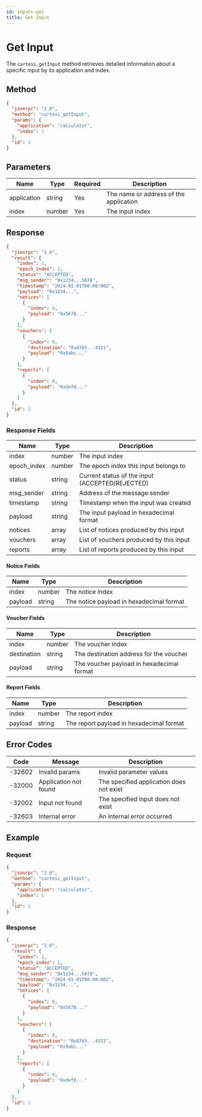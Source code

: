 ```yaml
---
id: inputs-get
title: Get Input
---
```


# Get Input

The `cartesi_getInput` method retrieves detailed information about a specific input by its application and index.

## Method

```json
{
  "jsonrpc": "2.0",
  "method": "cartesi_getInput",
  "params": {
    "application": "calculator",
    "index": 1
  },
  "id": 1
}
```

## Parameters

| Name        | Type   | Required | Description                                      |
|-------------|--------|----------|--------------------------------------------------|
| application | string | Yes      | The name or address of the application           |
| index       | number | Yes      | The input index                                  |

## Response

```json
{
  "jsonrpc": "2.0",
  "result": {
    "index": 1,
    "epoch_index": 1,
    "status": "ACCEPTED",
    "msg_sender": "0x1234...5678",
    "timestamp": "2024-01-01T00:00:00Z",
    "payload": "0x1234...",
    "notices": [
      {
        "index": 0,
        "payload": "0x5678..."
      }
    ],
    "vouchers": [
      {
        "index": 0,
        "destination": "0x8765...4321",
        "payload": "0x9abc..."
      }
    ],
    "reports": [
      {
        "index": 0,
        "payload": "0xdef0..."
      }
    ]
  },
  "id": 1
}
```

### Response Fields

| Name        | Type   | Description                                      |
|-------------|--------|--------------------------------------------------|
| index       | number | The input index                                  |
| epoch_index | number | The epoch index this input belongs to            |
| status      | string | Current status of the input (ACCEPTED/REJECTED)  |
| msg_sender  | string | Address of the message sender                    |
| timestamp   | string | Timestamp when the input was created             |
| payload     | string | The input payload in hexadecimal format          |
| notices     | array  | List of notices produced by this input           |
| vouchers    | array  | List of vouchers produced by this input          |
| reports     | array  | List of reports produced by this input           |

#### Notice Fields

| Name    | Type   | Description                                      |
|---------|--------|--------------------------------------------------|
| index   | number | The notice index                                 |
| payload | string | The notice payload in hexadecimal format         |

#### Voucher Fields

| Name        | Type   | Description                                      |
|-------------|--------|--------------------------------------------------|
| index       | number | The voucher index                                |
| destination | string | The destination address for the voucher          |
| payload     | string | The voucher payload in hexadecimal format        |

#### Report Fields

| Name    | Type   | Description                                      |
|---------|--------|--------------------------------------------------|
| index   | number | The report index                                 |
| payload | string | The report payload in hexadecimal format         |

## Error Codes

| Code    | Message                | Description                                      |
|---------|------------------------|--------------------------------------------------|
| -32602  | Invalid params         | Invalid parameter values                         |
| -32000  | Application not found  | The specified application does not exist         |
| -32002  | Input not found        | The specified input does not exist               |
| -32603  | Internal error         | An internal error occurred                       |

## Example

### Request

```json
{
  "jsonrpc": "2.0",
  "method": "cartesi_getInput",
  "params": {
    "application": "calculator",
    "index": 1
  },
  "id": 1
}
```

### Response

```json
{
  "jsonrpc": "2.0",
  "result": {
    "index": 1,
    "epoch_index": 1,
    "status": "ACCEPTED",
    "msg_sender": "0x1234...5678",
    "timestamp": "2024-01-01T00:00:00Z",
    "payload": "0x1234...",
    "notices": [
      {
        "index": 0,
        "payload": "0x5678..."
      }
    ],
    "vouchers": [
      {
        "index": 0,
        "destination": "0x8765...4321",
        "payload": "0x9abc..."
      }
    ],
    "reports": [
      {
        "index": 0,
        "payload": "0xdef0..."
      }
    ]
  },
  "id": 1
}
``` 